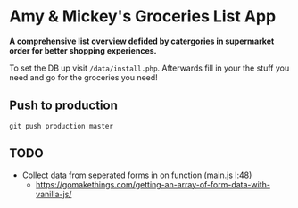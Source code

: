 # Amy & Mickey's Groceries List App

**A comprehensive list overview defided by catergories in supermarket order for better shopping experiences.**

To set the DB up visit ```/data/install.php```.
Afterwards fill in your the stuff you need and go for the groceries you need!

## Push to production
```git push production master```

## TODO

* Collect data from seperated forms in on function (main.js l:48)
    * https://gomakethings.com/getting-an-array-of-form-data-with-vanilla-js/


